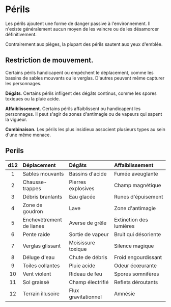 # Périls 

Les périls ajoutent une forme de danger passive à l'environnement. II n'existe généralement aucun moyen de les vaincre ou de les désamorcer définitivement.

Contrairement aux pièges, la plupart des périls sautent aux yeux d'emblée.

## Restriction de mouvement.

Certains périls handicapent ou empêchent le déplacement, comme les bassins de sables mouvants ou le verglas. D'autres peuvent même capturer les personnages.

**Dégâts**. Certains périls infligent des dégâts continus, comme les spores toxiques ou la pluie acide.

**Affaiblissement**. Certains périls affaiblissent ou handicapent les personnages. Il peut s'agir de zones d'antimagie ou de vapeurs qui sapent la vigueur.

**Combinaison.** Les périls les plus insidieux associent plusieurs types au sein d'une même menace.

## Perils

| d12 | Déplacement                   | Dégâts              | Affaiblissement         |
| :-: | :---------------------------- | :------------------ | :---------------------- |
|  1  | Sables mouvants               | Bassins d'acide     | Fumée aveuglante        |
|  2  | Chausse-trappes               | Pierres explosives  | Champ magnétique        |
|  3  | Débris branlants              | Eau glacée          | Runes d'épuisement      |
|  4  | Zone de goudron               | Lave                | Zone d'antimagie        |
|  5  | Enchevêtrement <br> de lianes | Averse de grêle     | Extinction des lumières |
|  6  | Pente raide                   | Sortie de vapeur    | Bruit qui désoriente    |
|  7  | Verglas glissant              | Moisissure toxique  | Silence magique         |
|  8  | Déluge d'eau                  | Chute de débris     | Froid engourdissant     |
|  9  | Toiles collantes              | Pluie acide         | Odeur écœurante         |
| 10  | Vent violent                  | Rideau de feu       | Spores somnifères       |
| 11  | Sol graissé                   | Champ électrifié    | Reflets déroutants      |
| 12  | Terrain illusoire             | Flux gravitationnel | Amnésie                 |
